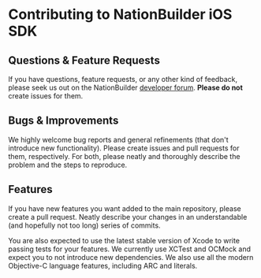 # Contributing to NationBuilder iOS SDK

## Questions & Feature Requests

If you have questions, feature requests, or any other kind of feedback, please
seek us out on the NationBuilder [developer forum][]. __Please do not__
create issues for them.

## Bugs & Improvements

We highly welcome bug reports and general refinements (that don't introduce new
functionality). Please create issues and pull requests for them, respectively.
For both, please neatly and thoroughly describe the problem and the steps to
reproduce.

## Features

If you have new features you want added to the main repository, please create a
pull request. Neatly describe your changes in an understandable (and
hopefully not too long) series of commits.

You are also expected to use the latest stable version of Xcode to write passing
tests for your features. We currently use XCTest and OCMock and expect you to
not introduce new dependencies. We also use all the modern Objective-C language
features, including ARC and literals.

[developer forum]: http://nationbuilder.com/api_developer_forum
